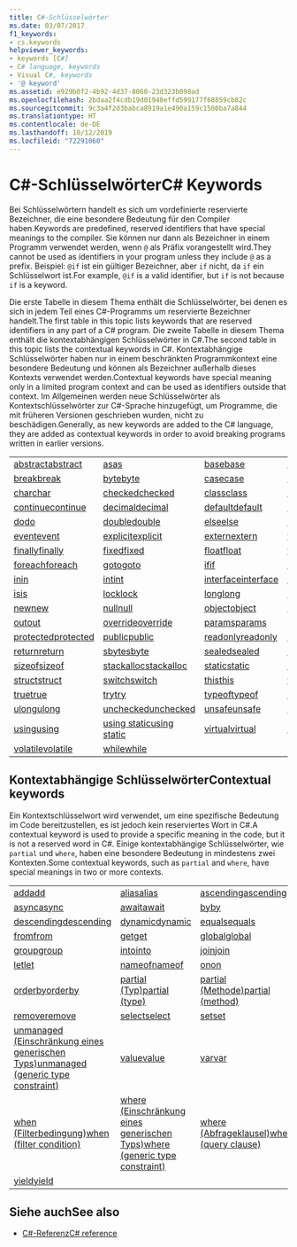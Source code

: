 ```yaml
---
title: C#-Schlüsselwörter
ms.date: 03/07/2017
f1_keywords:
- cs.keywords
helpviewer_keywords:
- keywords [C#]
- C# language, keywords
- Visual C#, keywords
- '@ keyword'
ms.assetid: e929b0f2-4b92-4d37-8060-23d323b098ad
ms.openlocfilehash: 2bdaa2f4cdb19d01948effd599177f68859cb82c
ms.sourcegitcommit: 9c3a4f2d3babca8919a1e490a159c1500ba7a844
ms.translationtype: HT
ms.contentlocale: de-DE
ms.lasthandoff: 10/12/2019
ms.locfileid: "72291060"
---
```

# <a name="c-keywords"></a><span data-ttu-id="6e681-102">C#-Schlüsselwörter</span><span class="sxs-lookup"><span data-stu-id="6e681-102">C# Keywords</span></span>

<span data-ttu-id="6e681-103">Bei Schlüsselwörtern handelt es sich um vordefinierte reservierte Bezeichner, die eine besondere Bedeutung für den Compiler haben.</span><span class="sxs-lookup"><span data-stu-id="6e681-103">Keywords are predefined, reserved identifiers that have special meanings to the compiler.</span></span> <span data-ttu-id="6e681-104">Sie können nur dann als Bezeichner in einem Programm verwendet werden, wenn `@` als Präfix vorangestellt wird.</span><span class="sxs-lookup"><span data-stu-id="6e681-104">They cannot be used as identifiers in your program unless they include `@` as a prefix.</span></span> <span data-ttu-id="6e681-105">Beispiel: `@if` ist ein gültiger Bezeichner, aber `if` nicht, da `if` ein Schlüsselwort ist.</span><span class="sxs-lookup"><span data-stu-id="6e681-105">For example, `@if` is a valid identifier, but `if` is not because `if` is a keyword.</span></span>  
  
 <span data-ttu-id="6e681-106">Die erste Tabelle in diesem Thema enthält die Schlüsselwörter, bei denen es sich in jedem Teil eines C#-Programms um reservierte Bezeichner handelt.</span><span class="sxs-lookup"><span data-stu-id="6e681-106">The first table in this topic lists keywords that are reserved identifiers in any part of a C# program.</span></span> <span data-ttu-id="6e681-107">Die zweite Tabelle in diesem Thema enthält die kontextabhängigen Schlüsselwörter in C#.</span><span class="sxs-lookup"><span data-stu-id="6e681-107">The second table in this topic lists the contextual keywords in C#.</span></span> <span data-ttu-id="6e681-108">Kontextabhängige Schlüsselwörter haben nur in einem beschränkten Programmkontext eine besondere Bedeutung und können als Bezeichner außerhalb dieses Kontexts verwendet werden.</span><span class="sxs-lookup"><span data-stu-id="6e681-108">Contextual keywords have special meaning only in a limited program context and can be used as identifiers outside that context.</span></span> <span data-ttu-id="6e681-109">Im Allgemeinen werden neue Schlüsselwörter als Kontextschlüsselwörter zur C#-Sprache hinzugefügt, um Programme, die mit früheren Versionen geschrieben wurden, nicht zu beschädigen.</span><span class="sxs-lookup"><span data-stu-id="6e681-109">Generally, as new keywords are added to the C# language, they are added as contextual keywords in order to avoid breaking programs written in earlier versions.</span></span>  
  
|||||  
|---|---|---|---|  
|[<span data-ttu-id="6e681-110">abstract</span><span class="sxs-lookup"><span data-stu-id="6e681-110">abstract</span></span>](abstract.md)|[<span data-ttu-id="6e681-111">as</span><span class="sxs-lookup"><span data-stu-id="6e681-111">as</span></span>](../operators/type-testing-and-cast.md#as-operator)|[<span data-ttu-id="6e681-112">base</span><span class="sxs-lookup"><span data-stu-id="6e681-112">base</span></span>](base.md)|[<span data-ttu-id="6e681-113">bool</span><span class="sxs-lookup"><span data-stu-id="6e681-113">bool</span></span>](bool.md)|  
|[<span data-ttu-id="6e681-114">break</span><span class="sxs-lookup"><span data-stu-id="6e681-114">break</span></span>](break.md)|[<span data-ttu-id="6e681-115">byte</span><span class="sxs-lookup"><span data-stu-id="6e681-115">byte</span></span>](../builtin-types/integral-numeric-types.md)|[<span data-ttu-id="6e681-116">case</span><span class="sxs-lookup"><span data-stu-id="6e681-116">case</span></span>](switch.md)|[<span data-ttu-id="6e681-117">catch</span><span class="sxs-lookup"><span data-stu-id="6e681-117">catch</span></span>](try-catch.md)|  
|[<span data-ttu-id="6e681-118">char</span><span class="sxs-lookup"><span data-stu-id="6e681-118">char</span></span>](char.md)|[<span data-ttu-id="6e681-119">checked</span><span class="sxs-lookup"><span data-stu-id="6e681-119">checked</span></span>](checked.md)|[<span data-ttu-id="6e681-120">class</span><span class="sxs-lookup"><span data-stu-id="6e681-120">class</span></span>](class.md)|[<span data-ttu-id="6e681-121">const</span><span class="sxs-lookup"><span data-stu-id="6e681-121">const</span></span>](const.md)|  
|[<span data-ttu-id="6e681-122">continue</span><span class="sxs-lookup"><span data-stu-id="6e681-122">continue</span></span>](continue.md)|[<span data-ttu-id="6e681-123">decimal</span><span class="sxs-lookup"><span data-stu-id="6e681-123">decimal</span></span>](../builtin-types/floating-point-numeric-types.md)|[<span data-ttu-id="6e681-124">default</span><span class="sxs-lookup"><span data-stu-id="6e681-124">default</span></span>](default.md)|[<span data-ttu-id="6e681-125">delegate</span><span class="sxs-lookup"><span data-stu-id="6e681-125">delegate</span></span>](delegate.md)|  
|[<span data-ttu-id="6e681-126">do</span><span class="sxs-lookup"><span data-stu-id="6e681-126">do</span></span>](do.md)|[<span data-ttu-id="6e681-127">double</span><span class="sxs-lookup"><span data-stu-id="6e681-127">double</span></span>](../builtin-types/floating-point-numeric-types.md)|[<span data-ttu-id="6e681-128">else</span><span class="sxs-lookup"><span data-stu-id="6e681-128">else</span></span>](if-else.md)|[<span data-ttu-id="6e681-129">enum</span><span class="sxs-lookup"><span data-stu-id="6e681-129">enum</span></span>](enum.md)|  
|[<span data-ttu-id="6e681-130">event</span><span class="sxs-lookup"><span data-stu-id="6e681-130">event</span></span>](event.md)|[<span data-ttu-id="6e681-131">explicit</span><span class="sxs-lookup"><span data-stu-id="6e681-131">explicit</span></span>](../operators/user-defined-conversion-operators.md)|[<span data-ttu-id="6e681-132">extern</span><span class="sxs-lookup"><span data-stu-id="6e681-132">extern</span></span>](extern.md)|[<span data-ttu-id="6e681-133">false</span><span class="sxs-lookup"><span data-stu-id="6e681-133">false</span></span>](false-literal.md)|  
|[<span data-ttu-id="6e681-134">finally</span><span class="sxs-lookup"><span data-stu-id="6e681-134">finally</span></span>](try-finally.md)|[<span data-ttu-id="6e681-135">fixed</span><span class="sxs-lookup"><span data-stu-id="6e681-135">fixed</span></span>](fixed-statement.md)|[<span data-ttu-id="6e681-136">float</span><span class="sxs-lookup"><span data-stu-id="6e681-136">float</span></span>](../builtin-types/floating-point-numeric-types.md)|[<span data-ttu-id="6e681-137">for</span><span class="sxs-lookup"><span data-stu-id="6e681-137">for</span></span>](for.md)|  
|[<span data-ttu-id="6e681-138">foreach</span><span class="sxs-lookup"><span data-stu-id="6e681-138">foreach</span></span>](foreach-in.md)|[<span data-ttu-id="6e681-139">goto</span><span class="sxs-lookup"><span data-stu-id="6e681-139">goto</span></span>](goto.md)|[<span data-ttu-id="6e681-140">if</span><span class="sxs-lookup"><span data-stu-id="6e681-140">if</span></span>](if-else.md)|[<span data-ttu-id="6e681-141">implicit</span><span class="sxs-lookup"><span data-stu-id="6e681-141">implicit</span></span>](../operators/user-defined-conversion-operators.md)|  
|[<span data-ttu-id="6e681-142">in</span><span class="sxs-lookup"><span data-stu-id="6e681-142">in</span></span>](in.md)|[<span data-ttu-id="6e681-143">int</span><span class="sxs-lookup"><span data-stu-id="6e681-143">int</span></span>](../builtin-types/integral-numeric-types.md)|[<span data-ttu-id="6e681-144">interface</span><span class="sxs-lookup"><span data-stu-id="6e681-144">interface</span></span>](interface.md)|[<span data-ttu-id="6e681-145">internal</span><span class="sxs-lookup"><span data-stu-id="6e681-145">internal</span></span>](internal.md)|
|[<span data-ttu-id="6e681-146">is</span><span class="sxs-lookup"><span data-stu-id="6e681-146">is</span></span>](is.md)|[<span data-ttu-id="6e681-147">lock</span><span class="sxs-lookup"><span data-stu-id="6e681-147">lock</span></span>](lock-statement.md)|[<span data-ttu-id="6e681-148">long</span><span class="sxs-lookup"><span data-stu-id="6e681-148">long</span></span>](../builtin-types/integral-numeric-types.md)|[<span data-ttu-id="6e681-149">namespace</span><span class="sxs-lookup"><span data-stu-id="6e681-149">namespace</span></span>](namespace.md)|
|[<span data-ttu-id="6e681-150">new</span><span class="sxs-lookup"><span data-stu-id="6e681-150">new</span></span>](../operators/new-operator.md)|[<span data-ttu-id="6e681-151">null</span><span class="sxs-lookup"><span data-stu-id="6e681-151">null</span></span>](null.md)|[<span data-ttu-id="6e681-152">object</span><span class="sxs-lookup"><span data-stu-id="6e681-152">object</span></span>](object.md)|[<span data-ttu-id="6e681-153">operator</span><span class="sxs-lookup"><span data-stu-id="6e681-153">operator</span></span>](../operators/operator-overloading.md)|
|[<span data-ttu-id="6e681-154">out</span><span class="sxs-lookup"><span data-stu-id="6e681-154">out</span></span>](out.md)|[<span data-ttu-id="6e681-155">override</span><span class="sxs-lookup"><span data-stu-id="6e681-155">override</span></span>](override.md)|[<span data-ttu-id="6e681-156">params</span><span class="sxs-lookup"><span data-stu-id="6e681-156">params</span></span>](params.md)|[<span data-ttu-id="6e681-157">private</span><span class="sxs-lookup"><span data-stu-id="6e681-157">private</span></span>](private.md)|
|[<span data-ttu-id="6e681-158">protected</span><span class="sxs-lookup"><span data-stu-id="6e681-158">protected</span></span>](protected.md)|[<span data-ttu-id="6e681-159">public</span><span class="sxs-lookup"><span data-stu-id="6e681-159">public</span></span>](public.md)|[<span data-ttu-id="6e681-160">readonly</span><span class="sxs-lookup"><span data-stu-id="6e681-160">readonly</span></span>](readonly.md)|[<span data-ttu-id="6e681-161">ref</span><span class="sxs-lookup"><span data-stu-id="6e681-161">ref</span></span>](ref.md)|
|[<span data-ttu-id="6e681-162">return</span><span class="sxs-lookup"><span data-stu-id="6e681-162">return</span></span>](return.md)|[<span data-ttu-id="6e681-163">sbyte</span><span class="sxs-lookup"><span data-stu-id="6e681-163">sbyte</span></span>](../builtin-types/integral-numeric-types.md)|[<span data-ttu-id="6e681-164">sealed</span><span class="sxs-lookup"><span data-stu-id="6e681-164">sealed</span></span>](sealed.md)|[<span data-ttu-id="6e681-165">short</span><span class="sxs-lookup"><span data-stu-id="6e681-165">short</span></span>](../builtin-types/integral-numeric-types.md)||
[<span data-ttu-id="6e681-166">sizeof</span><span class="sxs-lookup"><span data-stu-id="6e681-166">sizeof</span></span>](../operators/sizeof.md)|[<span data-ttu-id="6e681-167">stackalloc</span><span class="sxs-lookup"><span data-stu-id="6e681-167">stackalloc</span></span>](../operators/stackalloc.md)|[<span data-ttu-id="6e681-168">static</span><span class="sxs-lookup"><span data-stu-id="6e681-168">static</span></span>](static.md)|[<span data-ttu-id="6e681-169">string</span><span class="sxs-lookup"><span data-stu-id="6e681-169">string</span></span>](string.md)|
|[<span data-ttu-id="6e681-170">struct</span><span class="sxs-lookup"><span data-stu-id="6e681-170">struct</span></span>](struct.md)|[<span data-ttu-id="6e681-171">switch</span><span class="sxs-lookup"><span data-stu-id="6e681-171">switch</span></span>](switch.md)|[<span data-ttu-id="6e681-172">this</span><span class="sxs-lookup"><span data-stu-id="6e681-172">this</span></span>](this.md)|[<span data-ttu-id="6e681-173">throw</span><span class="sxs-lookup"><span data-stu-id="6e681-173">throw</span></span>](throw.md)|
|[<span data-ttu-id="6e681-174">true</span><span class="sxs-lookup"><span data-stu-id="6e681-174">true</span></span>](true-literal.md)|[<span data-ttu-id="6e681-175">try</span><span class="sxs-lookup"><span data-stu-id="6e681-175">try</span></span>](try-catch.md)|[<span data-ttu-id="6e681-176">typeof</span><span class="sxs-lookup"><span data-stu-id="6e681-176">typeof</span></span>](../operators/type-testing-and-cast.md#typeof-operator)|[<span data-ttu-id="6e681-177">uint</span><span class="sxs-lookup"><span data-stu-id="6e681-177">uint</span></span>](../builtin-types/integral-numeric-types.md)|
|[<span data-ttu-id="6e681-178">ulong</span><span class="sxs-lookup"><span data-stu-id="6e681-178">ulong</span></span>](../builtin-types/integral-numeric-types.md)|[<span data-ttu-id="6e681-179">unchecked</span><span class="sxs-lookup"><span data-stu-id="6e681-179">unchecked</span></span>](unchecked.md)|[<span data-ttu-id="6e681-180">unsafe</span><span class="sxs-lookup"><span data-stu-id="6e681-180">unsafe</span></span>](unsafe.md)|[<span data-ttu-id="6e681-181">ushort</span><span class="sxs-lookup"><span data-stu-id="6e681-181">ushort</span></span>](../builtin-types/integral-numeric-types.md)|
|[<span data-ttu-id="6e681-182">using</span><span class="sxs-lookup"><span data-stu-id="6e681-182">using</span></span>](using.md)|[<span data-ttu-id="6e681-183">using static</span><span class="sxs-lookup"><span data-stu-id="6e681-183">using static</span></span>](using-static.md)|[<span data-ttu-id="6e681-184">virtual</span><span class="sxs-lookup"><span data-stu-id="6e681-184">virtual</span></span>](virtual.md)|[<span data-ttu-id="6e681-185">void</span><span class="sxs-lookup"><span data-stu-id="6e681-185">void</span></span>](void.md)|
|[<span data-ttu-id="6e681-186">volatile</span><span class="sxs-lookup"><span data-stu-id="6e681-186">volatile</span></span>](volatile.md)|[<span data-ttu-id="6e681-187">while</span><span class="sxs-lookup"><span data-stu-id="6e681-187">while</span></span>](while.md)|

## <a name="contextual-keywords"></a><span data-ttu-id="6e681-188">Kontextabhängige Schlüsselwörter</span><span class="sxs-lookup"><span data-stu-id="6e681-188">Contextual keywords</span></span>

 <span data-ttu-id="6e681-189">Ein Kontextschlüsselwort wird verwendet, um eine spezifische Bedeutung im Code bereitzustellen, es ist jedoch kein reserviertes Wort in C#.</span><span class="sxs-lookup"><span data-stu-id="6e681-189">A contextual keyword is used to provide a specific meaning in the code, but it is not a reserved word in C#.</span></span> <span data-ttu-id="6e681-190">Einige kontextabhängige Schlüsselwörter, wie `partial` und `where`, haben eine besondere Bedeutung in mindestens zwei Kontexten.</span><span class="sxs-lookup"><span data-stu-id="6e681-190">Some contextual keywords, such as `partial` and `where`, have special meanings in two or more contexts.</span></span>  
  
||||  
|---|---|---|  
|[<span data-ttu-id="6e681-191">add</span><span class="sxs-lookup"><span data-stu-id="6e681-191">add</span></span>](add.md)|[<span data-ttu-id="6e681-192">alias</span><span class="sxs-lookup"><span data-stu-id="6e681-192">alias</span></span>](extern-alias.md)|[<span data-ttu-id="6e681-193">ascending</span><span class="sxs-lookup"><span data-stu-id="6e681-193">ascending</span></span>](ascending.md)|
|[<span data-ttu-id="6e681-194">async</span><span class="sxs-lookup"><span data-stu-id="6e681-194">async</span></span>](async.md)|[<span data-ttu-id="6e681-195">await</span><span class="sxs-lookup"><span data-stu-id="6e681-195">await</span></span>](../operators/await.md)|[<span data-ttu-id="6e681-196">by</span><span class="sxs-lookup"><span data-stu-id="6e681-196">by</span></span>](by.md)|
|[<span data-ttu-id="6e681-197">descending</span><span class="sxs-lookup"><span data-stu-id="6e681-197">descending</span></span>](descending.md)|[<span data-ttu-id="6e681-198">dynamic</span><span class="sxs-lookup"><span data-stu-id="6e681-198">dynamic</span></span>](dynamic.md)|[<span data-ttu-id="6e681-199">equals</span><span class="sxs-lookup"><span data-stu-id="6e681-199">equals</span></span>](equals.md)|
|[<span data-ttu-id="6e681-200">from</span><span class="sxs-lookup"><span data-stu-id="6e681-200">from</span></span>](from-clause.md)|[<span data-ttu-id="6e681-201">get</span><span class="sxs-lookup"><span data-stu-id="6e681-201">get</span></span>](get.md)|[<span data-ttu-id="6e681-202">global</span><span class="sxs-lookup"><span data-stu-id="6e681-202">global</span></span>](../operators/namespace-alias-qualifier.md)|
|[<span data-ttu-id="6e681-203">group</span><span class="sxs-lookup"><span data-stu-id="6e681-203">group</span></span>](group-clause.md)|[<span data-ttu-id="6e681-204">into</span><span class="sxs-lookup"><span data-stu-id="6e681-204">into</span></span>](into.md)|[<span data-ttu-id="6e681-205">join</span><span class="sxs-lookup"><span data-stu-id="6e681-205">join</span></span>](join-clause.md)|
|[<span data-ttu-id="6e681-206">let</span><span class="sxs-lookup"><span data-stu-id="6e681-206">let</span></span>](let-clause.md)|[<span data-ttu-id="6e681-207">nameof</span><span class="sxs-lookup"><span data-stu-id="6e681-207">nameof</span></span>](../operators/nameof.md)|[<span data-ttu-id="6e681-208">on</span><span class="sxs-lookup"><span data-stu-id="6e681-208">on</span></span>](on.md)|
|[<span data-ttu-id="6e681-209">orderby</span><span class="sxs-lookup"><span data-stu-id="6e681-209">orderby</span></span>](orderby-clause.md)|[<span data-ttu-id="6e681-210">partial (Typ)</span><span class="sxs-lookup"><span data-stu-id="6e681-210">partial (type)</span></span>](partial-type.md)|[<span data-ttu-id="6e681-211">partial (Methode)</span><span class="sxs-lookup"><span data-stu-id="6e681-211">partial (method)</span></span>](partial-method.md)|
|[<span data-ttu-id="6e681-212">remove</span><span class="sxs-lookup"><span data-stu-id="6e681-212">remove</span></span>](remove.md)|[<span data-ttu-id="6e681-213">select</span><span class="sxs-lookup"><span data-stu-id="6e681-213">select</span></span>](select-clause.md)|[<span data-ttu-id="6e681-214">set</span><span class="sxs-lookup"><span data-stu-id="6e681-214">set</span></span>](set.md)|
|[<span data-ttu-id="6e681-215">unmanaged (Einschränkung eines generischen Typs)</span><span class="sxs-lookup"><span data-stu-id="6e681-215">unmanaged (generic type constraint)</span></span>](where-generic-type-constraint.md)|[<span data-ttu-id="6e681-216">value</span><span class="sxs-lookup"><span data-stu-id="6e681-216">value</span></span>](value.md)|[<span data-ttu-id="6e681-217">var</span><span class="sxs-lookup"><span data-stu-id="6e681-217">var</span></span>](var.md)|
|[<span data-ttu-id="6e681-218">when (Filterbedingung)</span><span class="sxs-lookup"><span data-stu-id="6e681-218">when (filter condition)</span></span>](when.md)|[<span data-ttu-id="6e681-219">where (Einschränkung eines generischen Typs)</span><span class="sxs-lookup"><span data-stu-id="6e681-219">where (generic type constraint)</span></span>](where-generic-type-constraint.md)|[<span data-ttu-id="6e681-220">where (Abfrageklausel)</span><span class="sxs-lookup"><span data-stu-id="6e681-220">where (query clause)</span></span>](where-clause.md)|
|[<span data-ttu-id="6e681-221">yield</span><span class="sxs-lookup"><span data-stu-id="6e681-221">yield</span></span>](yield.md)| | |
  
## <a name="see-also"></a><span data-ttu-id="6e681-222">Siehe auch</span><span class="sxs-lookup"><span data-stu-id="6e681-222">See also</span></span>

- [<span data-ttu-id="6e681-223">C#-Referenz</span><span class="sxs-lookup"><span data-stu-id="6e681-223">C# reference</span></span>](../index.md)
